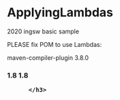 # ApplyingLambdas
2020 ingsw basic sample

PLEASE fix POM to use Lambdas:


<plugin>
          <artifactId>maven-compiler-plugin</artifactId>
          <version>3.8.0</version>

<h3>
          <configuration>
            <source>1.8</source>
            <target>1.8</target>
          </configuration>
          
          </h3>
          

